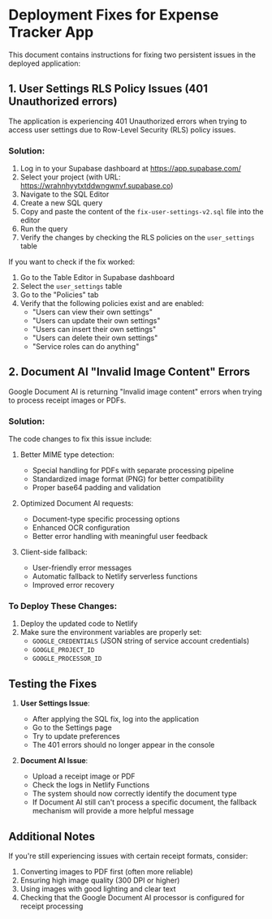 # Deployment Fixes for Expense Tracker App

This document contains instructions for fixing two persistent issues in the deployed application:

## 1. User Settings RLS Policy Issues (401 Unauthorized errors)

The application is experiencing 401 Unauthorized errors when trying to access user settings due to Row-Level Security (RLS) policy issues.

### Solution:

1. Log in to your Supabase dashboard at https://app.supabase.com/
2. Select your project (with URL: https://wrahnhyytxtddwngwnvf.supabase.co)
3. Navigate to the SQL Editor
4. Create a new SQL query
5. Copy and paste the content of the `fix-user-settings-v2.sql` file into the editor
6. Run the query
7. Verify the changes by checking the RLS policies on the `user_settings` table

If you want to check if the fix worked:
1. Go to the Table Editor in Supabase dashboard
2. Select the `user_settings` table
3. Go to the "Policies" tab
4. Verify that the following policies exist and are enabled:
   - "Users can view their own settings"
   - "Users can update their own settings"
   - "Users can insert their own settings"
   - "Users can delete their own settings"
   - "Service roles can do anything"

## 2. Document AI "Invalid Image Content" Errors

Google Document AI is returning "Invalid image content" errors when trying to process receipt images or PDFs.

### Solution:

The code changes to fix this issue include:

1. Better MIME type detection:
   - Special handling for PDFs with separate processing pipeline
   - Standardized image format (PNG) for better compatibility
   - Proper base64 padding and validation

2. Optimized Document AI requests:
   - Document-type specific processing options
   - Enhanced OCR configuration
   - Better error handling with meaningful user feedback

3. Client-side fallback:
   - User-friendly error messages
   - Automatic fallback to Netlify serverless functions
   - Improved error recovery

### To Deploy These Changes:

1. Deploy the updated code to Netlify
2. Make sure the environment variables are properly set:
   - `GOOGLE_CREDENTIALS` (JSON string of service account credentials)
   - `GOOGLE_PROJECT_ID`
   - `GOOGLE_PROCESSOR_ID`

## Testing the Fixes

1. **User Settings Issue**:
   - After applying the SQL fix, log into the application
   - Go to the Settings page
   - Try to update preferences
   - The 401 errors should no longer appear in the console

2. **Document AI Issue**:
   - Upload a receipt image or PDF
   - Check the logs in Netlify Functions
   - The system should now correctly identify the document type
   - If Document AI still can't process a specific document, the fallback mechanism will provide a more helpful message

## Additional Notes

If you're still experiencing issues with certain receipt formats, consider:

1. Converting images to PDF first (often more reliable)
2. Ensuring high image quality (300 DPI or higher)
3. Using images with good lighting and clear text
4. Checking that the Google Document AI processor is configured for receipt processing